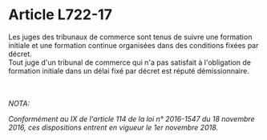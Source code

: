 # Article L722-17

<p align='left'>Les juges des tribunaux de commerce sont tenus de suivre une formation initiale et une formation continue organisées dans des conditions fixées par décret.<br/> Tout juge d'un tribunal de commerce qui n'a pas satisfait à l'obligation de formation initiale dans un délai fixé par décret est réputé démissionnaire.</p><br/><br/><i>NOTA:<p>Conformément au IX de l'article 114 de la loi n° 2016-1547 du 18 novembre 2016, ces dispositions entrent en vigueur le 1er novembre 2018.</p></i>
